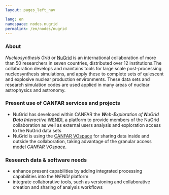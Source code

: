 ```yaml
---
layout: pages_left_nav

lang: en
namespace: nodes.nugrid
permalink: /en/nodes/nugrid
---
```


<!-- Content start -->

### About
_Nucleosynthesis Grid_ or [NuGrid](http://www.nugridstars.org) is an international collaboration of more than 50 researchers in seven countries, distributed over 12 institutions.The collaboration develops and maintains tools for large scale post-processing nucleosynthesis simulations, and apply these to complete sets of quiescent and explosive nuclear production environments. These data sets and research simulation codes are used applied in many areas of nuclear astrophysics and astronomy.

### Present use of CANFAR services and projects
* NuGrid has developed within CANFAR the _**W**eb-**E**xploration of **N**uGrid **D**ata **I**nteractive_ [WENDI](http://wendi.nugridstars.org), a platform to provide members of the NuGrid collaboration as well as external users analysis and exploration access to the NuGrid data sets
* NuGrid is using the [CANFAR VOspace](http://data.nugridstars.org) for sharing data inside and outside the collaboration, taking advantage of the granular access model _CANFAR VOspace_.

### Research data & software needs
* enhance present capabilities by adding integrated processing capabilities into the _WENDI_ platform
* integrate collaborative tools, such as versioning and collaborative creation and sharing of analysis workflows

<!-- Content end -->

